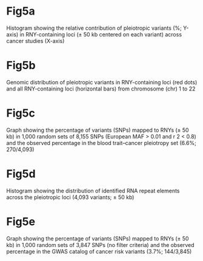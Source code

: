 # Fig5a
Histogram showing the relative contribution of pleiotropic variants (%; Y-axis) in RNY-containing loci (± 50 kb centered on each variant) across cancer studies (X-axis)

# Fig5b
Genomic distribution of pleiotropic variants in RNY-containing loci (red dots) and all RNY-containing loci (horizontal bars) from chromosome (chr) 1 to 22

# Fig5c
Graph showing the percentage of variants (SNPs) mapped to RNYs (± 50 kb) in 1,000 random sets of 8,155 SNPs (European MAF > 0.01 and r 2 < 0.8) and the observed percentage in the blood trait–cancer pleiotropy set (6.6%; 270/4,093)

# Fig5d
Histogram showing the distribution of identified RNA repeat elements across the pleiotropic loci
(4,093 variants; ± 50 kb)

# Fig5e
Graph showing the percentage of variants (SNPs) mapped to RNYs (± 50 kb) in 1,000 random sets of 3,847 SNPs (no filter criteria) and the observed percentage in the GWAS catalog of cancer risk variants (3.7%; 144/3,845)